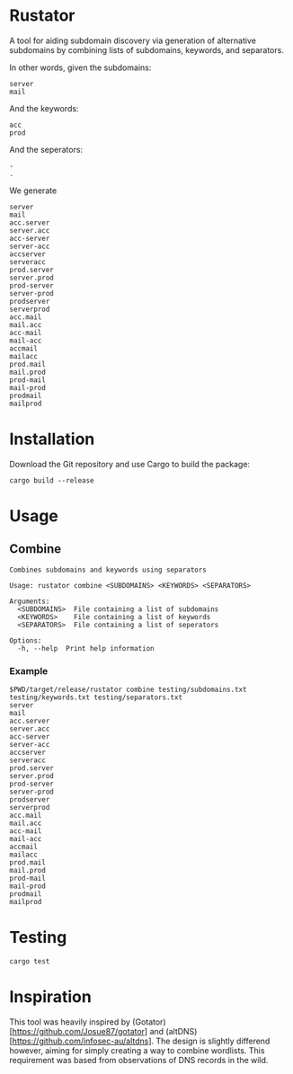 # Rustator

A tool for aiding subdomain discovery via generation of alternative subdomains by combining lists of subdomains, keywords, and separators.


In other words, given the subdomains:
```
server
mail
```

And the keywords:
```
acc
prod
```

And the seperators:

```
-
.

```

We generate
```
server
mail
acc.server
server.acc
acc-server
server-acc
accserver
serveracc
prod.server
server.prod
prod-server
server-prod
prodserver
serverprod
acc.mail
mail.acc
acc-mail
mail-acc
accmail
mailacc
prod.mail
mail.prod
prod-mail
mail-prod
prodmail
mailprod
```

# Installation

Download the Git repository and use Cargo to build the package:
```
cargo build --release
```
# Usage


## Combine
```
Combines subdomains and keywords using separators

Usage: rustator combine <SUBDOMAINS> <KEYWORDS> <SEPARATORS>

Arguments:
  <SUBDOMAINS>  File containing a list of subdomains
  <KEYWORDS>    File containing a list of keywords
  <SEPARATORS>  File containing a list of seperators

Options:
  -h, --help  Print help information
```

### Example
```
$PWD/target/release/rustator combine testing/subdomains.txt testing/keywords.txt testing/separators.txt
server
mail
acc.server
server.acc
acc-server
server-acc
accserver
serveracc
prod.server
server.prod
prod-server
server-prod
prodserver
serverprod
acc.mail
mail.acc
acc-mail
mail-acc
accmail
mailacc
prod.mail
mail.prod
prod-mail
mail-prod
prodmail
mailprod
```

# Testing

```
cargo test
```

# Inspiration
This tool was heavily inspired by (Gotator)[https://github.com/Josue87/gotator] and (altDNS)[https://github.com/infosec-au/altdns]. The design is slightly differend however, aiming for simply creating a way to combine wordlists. This requirement was based from observations of DNS records in the wild.